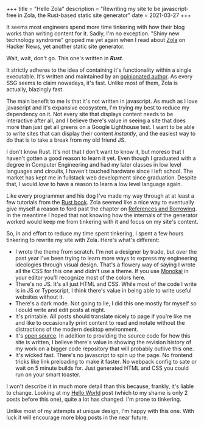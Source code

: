 +++
title = "Hello Zola"
description = "Rewriting my site to be javascript-free in Zola, the Rust-based static site generator"
date = 2021-03-27
+++

It seems most engineers spend more time tinkering with how their blog works than writing content for it. Sadly, I'm no exception. "Shiny new technology syndrome" gripped me yet again when I read about [Zola](https://www.getzola.org/) on Hacker News, yet another static site generator. 

Wait, wait, don't go. This one's written in _**Rust**_.

It strictly adheres to the idea of containing it's functionality within a single executable. It's written and maintained by an [opinionated author](https://github.com/getzola/zola#-explanations). As every SSG seems to claim nowadays, it's fast. Unlike most of them, Zola is actually, blazingly fast.

The main benefit to me is that it's not written in javascript. As much as I love javascript and it's expansive ecosystem, I'm trying my best to reduce my dependency on it. Not every site that displays content needs to be interactive after all, and I believe there's value in seeing a site that does more than just get all greens on a Google Lighthouse test. I want to be able to write sites that can display their content _instantly_, and the easiest way to do that is to take a break from my old friend JS.

I don't know Rust. It's not that I don't want to know it, but moreso that I haven't gotten a good reason to learn it yet. Even though I graduated with a degree in Computer Engineering and had my later classes in low level languages and circuits, I haven't touched hardware since I left school. The market has kept me in fullstack web development since graduation. Despite that, I would _love_ to have a reason to learn a low level language again. 

Like every programmer and his dog I've made my way through at at least a few tutorials from the [Rust book](https://doc.rust-lang.org/stable/book/). Zola seemed like a nice way to eventually give myself a reason to ford past the chapter on [References and Borrowing](https://doc.rust-lang.org/stable/book/ch04-02-references-and-borrowing.html). In the meantime I hoped that not knowing how the internals of the generator worked would keep me from tinkering with it and focus on my site's content.

So, in and effort to reduce my time spent tinkering, I spent a few hours tinkering to rewrite my site with Zola. Here's what's different:

- I wrote the theme from scratch. I'm not a designer by trade, but over the past year I've been trying to learn more ways to express my engineering ideologies through visual design. That's a flowery way of saying I wrote all the CSS for this one and didn't use a theme. If you use [Monokai](https://monokai.pro/) in your editor you'll recognize most of the colors here.
- There's no JS. It's all just HTML and CSS. While most of the code I write is in JS or Typescript, I think there's value in being able to write useful websites without it.
- There's a dark mode. Not going to lie, I did this one mostly for myself so I could write and edit posts at night.
- It's printable. All posts should translate nicely to page if you're like me and like to occasionally print content to read and notate without the distractions of the modern desktop environment.
- It's [open source](https://github.com/keeganj/keeganj.com). In addition to providing the source code for how this site is written, I believe there's value in showing the revision history of my work on a bigger code repository that will probably outlive this one.
- It's wicked fast. There's no javascript to spin up the page. No frontend tricks like link preloading to make it faster. No webpack config to sate or wait on 5 minute builds for. Just generated HTML and CSS you could run on your smart toaster.

I won't describe it in much more detail than this because, frankly, it's liable to change. Looking at my [Hello World](@/posts/hello-world.md) post (which to my shame is only 2 posts before this one), quite a lot has changed. I'm prone to tinkering.

Unlike most of my attempts at unique design, I'm happy with this one. With luck it will encourage more blog posts in the near future.
